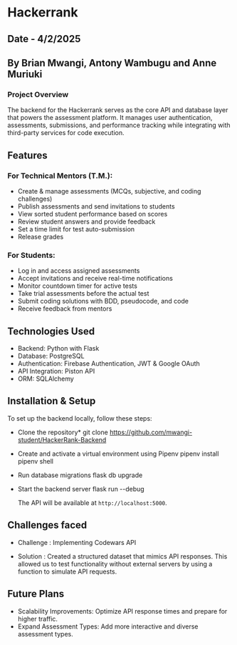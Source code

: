 # Hackerrank 
## Date - 4/2/2025
## By Brian Mwangi, Antony Wambugu and Anne Muriuki
### Project Overview
The backend for the Hackerrank  serves as the core API and database layer that powers the assessment platform. It manages user authentication, assessments, submissions, and performance tracking while integrating with third-party services for code execution.

## Features
### For Technical Mentors (T.M.):
* Create & manage assessments (MCQs, subjective, and coding challenges)
* Publish assessments and send invitations to students
* View sorted student performance based on scores
* Review student answers and provide feedback
* Set a time limit for test auto-submission
* Release grades

### For Students:
* Log in and access assigned assessments
* Accept invitations and receive real-time notifications
* Monitor countdown timer for active tests
* Take trial assessments before the actual test
* Submit coding solutions with BDD, pseudocode, and code
* Receive feedback from mentors

## Technologies Used
* Backend: Python with Flask
* Database: PostgreSQL
* Authentication: Firebase Authentication, JWT & Google OAuth
* API Integration: Piston API 
* ORM: SQLAlchemy

## Installation & Setup
To set up the backend locally, follow these steps:

* Clone the repository*
   git clone https://github.com/mwangi-student/HackerRank-Backend
   
* Create and activate a virtual environment using Pipenv
   pipenv install 
   pipenv shell
   
* Run database migrations
   flask db upgrade

* Start the backend server
   flask run --debug

   The API will be available at `http://localhost:5000`.

## Challenges faced
* Challenge : Implementing Codewars API

* Solution : Created a structured dataset that mimics API responses. This allowed us to test functionality without external servers by using a function to simulate API requests.

## Future Plans
* Scalability Improvements: Optimize API response times and prepare for higher traffic.
* Expand Assessment Types: Add more interactive and diverse assessment types.





